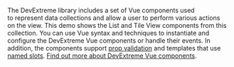 The DevExtreme library includes a&nbsp;set of&nbsp;Vue components used to&nbsp;represent data collections and allow a&nbsp;user to&nbsp;perform various actions on&nbsp;the view. This demo shows the List and Tile View components from this collection. You can use Vue syntax and techniques to&nbsp;instantiate and configure the DevExtreme Vue components or&nbsp;handle their events. In addition, the&nbsp;components support [prop validation](https://vuejs.org/v2/guide/components-props.html#Prop-Validation) and templates that use [named slots](https://vuejs.org/v2/guide/components-slots.html#Named-Slots). [Find out more about DevExtreme Vue components](/Documentation/Guide/Vue_Components/DevExtreme_Vue_Components/).
<!--split-->